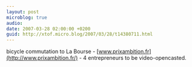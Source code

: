 ```yaml
---
layout: post
microblog: true
audio: 
date: 2007-03-28 02:00:00 +0200
guid: http://xtof.micro.blog/2007/03/28/t14380711.html
---
```

bicycle commutation to La Bourse - [www.prixambition.fr](http://www.prixambition.fr/) - 4 entrepreneurs to be video-opencasted.
